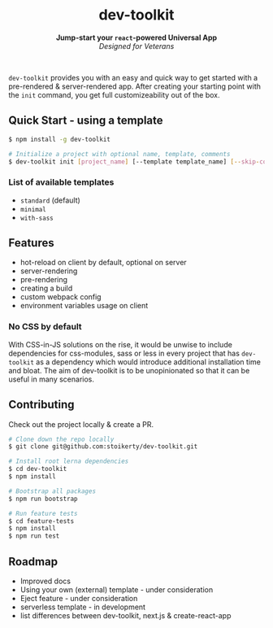 <h1 align="center">dev-toolkit</h1>
<p align="center">
<strong>Jump-start your <code>react</code>-powered Universal App</strong><br />
<em>Designed for Veterans</em>
</p>
<br />

`dev-toolkit` provides you with an easy and quick way to get started with a pre-rendered & server-rendered app. After creating your starting point with the `init` command, you get full customizeability out of the box.

## Quick Start - using a template
```bash
$ npm install -g dev-toolkit
```

```bash
# Initialize a project with optional name, template, comments
$ dev-toolkit init [project_name] [--template template_name] [--skip-comments]
```

### List of available templates
- `standard` (default)
- `minimal`
- `with-sass`

## Features
- hot-reload on client by default, optional on server
- server-rendering
- pre-rendering
- creating a build
- custom webpack config
- environment variables usage on client

### No CSS by default
With CSS-in-JS solutions on the rise, it would be unwise to include dependencies for css-modules, sass or less in every project that has `dev-toolkit` as a dependency which would introduce additional installation time and bloat. The aim of dev-toolkit is to be unopinionated so that it can be useful in many scenarios.

## Contributing
Check out the project locally & create a PR.
```bash
# Clone down the repo locally
$ git clone git@github.com:stoikerty/dev-toolkit.git

# Install root lerna dependencies
$ cd dev-toolkit
$ npm install

# Bootstrap all packages
$ npm run bootstrap

# Run feature tests
$ cd feature-tests
$ npm install
$ npm run test
```


## Roadmap
- Improved docs
- Using your own (external) template - under consideration
- Eject feature - under consideration
- serverless template - in development
- list differences between dev-toolkit, next.js & create-react-app
